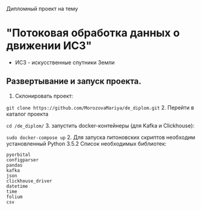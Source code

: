 
Дипломный проект на тему

# "Потоковая обработка данных о движении ИСЗ"

* ИСЗ - искусственные спутники Земли


## Развертывание и запуск проекта.

1. Склонировать проект:

  ```git clone https://github.com/MorozovaMariya/de_diplom.git```
2. Перейти в каталог проекта

  ```cd /de_diplom/```
3. запустить docker-контейнеры (для Kafka и Clickhouse):

  ```sudo docker-compose up```
2. Для запуска питоновских скриптов необходим установленный Python 3.5.2
  Список необходимых библиотек:
```spacetrack
pyorbital
configparser
pandas
kafka
json
clickhouse_driver
datetime
time
folium
csv
```




